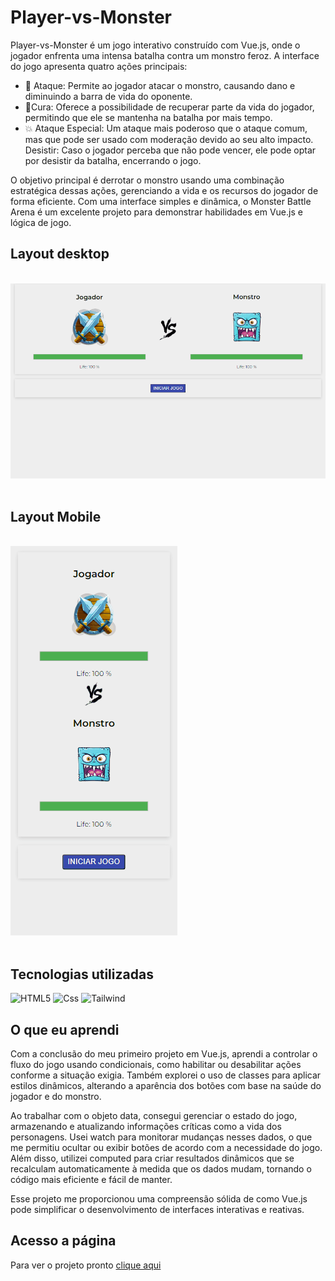 # Player-vs-Monster

Player-vs-Monster é um jogo interativo construído com Vue.js, onde o jogador enfrenta uma intensa batalha contra um monstro feroz. A interface do jogo apresenta quatro ações principais:

 <ul>
<li >💪 Ataque: Permite ao jogador atacar o monstro, causando dano e diminuindo a barra de vida do oponente.</li>
<li > 💊Cura: Oferece a possibilidade de recuperar parte da vida do jogador, permitindo que ele se mantenha na batalha por mais tempo.</li>
<li > 💥 Ataque Especial: Um ataque mais poderoso que o ataque comum, mas que pode ser usado com moderação devido ao seu alto impacto.
Desistir: Caso o jogador perceba que não pode vencer, ele pode optar por desistir da batalha, encerrando o jogo.</li>
</ul>




O objetivo principal é derrotar o monstro usando uma combinação estratégica dessas ações, gerenciando a vida e os recursos do jogador de forma eficiente. Com uma interface simples e dinâmica, o Monster Battle Arena é um excelente projeto para demonstrar habilidades em Vue.js e lógica de jogo.

## Layout desktop

<br>
 <img src="src/images/gif-desktop.gif" alt="gif tela desktop">
<br>
<br>

## Layout Mobile

<br>
 <img src="src/images/gif-mobile.gif" alt="gif tela mobile">
<br>
<br>

## Tecnologias utilizadas

![HTML5](https://img.shields.io/badge/html5-%23E34F26.svg?style=for-the-badge&logo=html5&logoColor=white) ![Css](https://img.shields.io/badge/css-1572B6.svg?style=for-the-badge&logo=css3&logoColor=white) ![Tailwind](https://img.shields.io/badge/Tailwind_CSS-38B2AC?style=for-the-badge&logo=tailwind-css&logoColor=white)

## O que eu aprendi

Com a conclusão do meu primeiro projeto em Vue.js, aprendi a controlar o fluxo do jogo usando condicionais, como habilitar ou desabilitar ações conforme a situação exigia. Também explorei o uso de classes para aplicar estilos dinâmicos, alterando a aparência dos botões com base na saúde do jogador e do monstro.

Ao trabalhar com o objeto data, consegui gerenciar o estado do jogo, armazenando e atualizando informações críticas como a vida dos personagens. Usei watch para monitorar mudanças nesses dados, o que me permitiu ocultar ou exibir botões de acordo com a necessidade do jogo. Além disso, utilizei computed para criar resultados dinâmicos que se recalculam automaticamente à medida que os dados mudam, tornando o código mais eficiente e fácil de manter.

Esse projeto me proporcionou uma compreensão sólida de como Vue.js pode simplificar o desenvolvimento de interfaces interativas e reativas.

## Acesso a página

Para ver o projeto pronto [clique aqui](https://clari-cassia-projetcs-player-vs-monster.vercel.app/)
